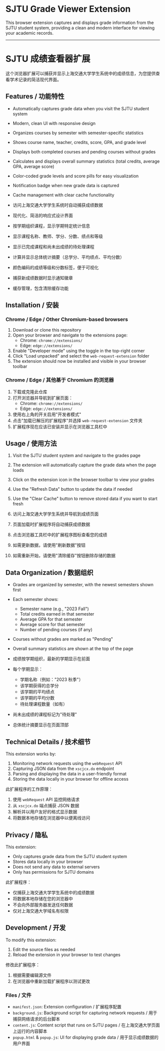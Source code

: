 # SJTU Grade Viewer Extension

This browser extension captures and displays grade information from the SJTU student system, providing a clean and modern interface for viewing your academic records.

---

# SJTU 成绩查看器扩展

这个浏览器扩展可以捕获并显示上海交通大学学生系统中的成绩信息，为您提供查看学术记录的简洁现代界面。

## Features / 功能特性

- Automatically captures grade data when you visit the SJTU student system
- Modern, clean UI with responsive design
- Organizes courses by semester with semester-specific statistics
- Shows course name, teacher, credits, score, GPA, and grade level
- Displays both completed courses and pending courses without grades
- Calculates and displays overall summary statistics (total credits, average GPA, average score)
- Color-coded grade levels and score pills for easy visualization
- Notification badge when new grade data is captured
- Cache management with clear cache functionality

- 访问上海交通大学学生系统时自动捕获成绩数据
- 现代化、简洁的响应式设计界面
- 按学期组织课程，显示学期特定统计信息
- 显示课程名称、教师、学分、分数、绩点和等级
- 显示已完成课程和尚未出成绩的待处理课程
- 计算并显示总体统计摘要（总学分、平均绩点、平均分数）
- 颜色编码的成绩等级和分数标签，便于可视化
- 捕获新成绩数据时显示通知徽章
- 缓存管理，包含清除缓存功能

## Installation / 安装

### Chrome / Edge / Other Chromium-based browsers

1. Download or clone this repository
2. Open your browser and navigate to the extensions page:
   - Chrome: `chrome://extensions/`
   - Edge: `edge://extensions/`
3. Enable "Developer mode" using the toggle in the top-right corner
4. Click "Load unpacked" and select the `web-request-extension` folder
5. The extension should now be installed and visible in your browser toolbar

### Chrome / Edge / 其他基于 Chromium 的浏览器

1. 下载或克隆此仓库
2. 打开浏览器并导航到扩展页面：
   - Chrome: `chrome://extensions/`
   - Edge: `edge://extensions/`
3. 使用右上角的开关启用"开发者模式"
4. 点击"加载已解压的扩展程序"并选择 `web-request-extension` 文件夹
5. 扩展程序现在应该已安装并显示在浏览器工具栏中

## Usage / 使用方法

1. Visit the SJTU student system and navigate to the grades page
2. The extension will automatically capture the grade data when the page loads
3. Click on the extension icon in the browser toolbar to view your grades
4. Use the "Refresh Data" button to update the data if needed
5. Use the "Clear Cache" button to remove stored data if you want to start fresh

1. 访问上海交通大学学生系统并导航到成绩页面
2. 页面加载时扩展程序将自动捕获成绩数据
3. 点击浏览器工具栏中的扩展程序图标查看您的成绩
4. 如需更新数据，请使用"刷新数据"按钮
5. 如需重新开始，请使用"清除缓存"按钮删除存储的数据

## Data Organization / 数据组织

- Grades are organized by semester, with the newest semesters shown first
- Each semester shows:
  - Semester name (e.g., "2023 Fall")
  - Total credits earned in that semester
  - Average GPA for that semester
  - Average score for that semester
  - Number of pending courses (if any)
- Courses without grades are marked as "Pending"
- Overall summary statistics are shown at the top of the page

- 成绩按学期组织，最新的学期显示在前面
- 每个学期显示：
  - 学期名称（例如："2023 秋季"）
  - 该学期获得的总学分
  - 该学期的平均绩点
  - 该学期的平均分数
  - 待处理课程数量（如有）
- 尚未出成绩的课程标记为"待处理"
- 总体统计摘要显示在页面顶部

## Technical Details / 技术细节

This extension works by:
1. Monitoring network requests using the `webRequest` API
2. Capturing JSON data from the `xscjcx.do` endpoint
3. Parsing and displaying the data in a user-friendly format
4. Storing the data locally in your browser for offline access

此扩展程序的工作原理：
1. 使用 `webRequest` API 监控网络请求
2. 从 `xscjcx.do` 端点捕获 JSON 数据
3. 解析并以用户友好的格式显示数据
4. 将数据本地存储在浏览器中以便离线访问

## Privacy / 隐私

This extension:
- Only captures grade data from the SJTU student system
- Stores data locally in your browser
- Does not send any data to external servers
- Only has permissions for SJTU domains

此扩展程序：
- 仅捕获上海交通大学学生系统中的成绩数据
- 将数据本地存储在您的浏览器中
- 不会向外部服务器发送任何数据
- 仅对上海交通大学域名有权限

## Development / 开发

To modify this extension:
1. Edit the source files as needed
2. Reload the extension in your browser to test changes

修改此扩展程序：
1. 根据需要编辑源文件
2. 在浏览器中重新加载扩展程序以测试更改

### Files / 文件
- `manifest.json`: Extension configuration / 扩展程序配置
- `background.js`: Background script for capturing network requests / 用于捕获网络请求的后台脚本
- `content.js`: Content script that runs on SJTU pages / 在上海交通大学页面上运行的内容脚本
- `popup.html` & `popup.js`: UI for displaying grade data / 用于显示成绩数据的用户界面 